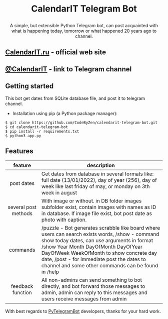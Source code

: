# <p align="center">CalendarIT Telegram Bot

<p align="center">A simple, but extensible Python Telegram bot, can post acquainted with what is happening today, tomorrow or what happened 20 years ago to 
channel.</p>

<h2><a href='https://calendarit.ru'>CalendarIT.ru</a> - official web site</h2>
<h2><a href='https://t.me/calendarit'>@CalendarIT</a> - link to Telegram channel</h2>
	
## Getting started

This bot get dates from SQLite database file, and post it to telegram channel.

* Installation using pip (a Python package manager):

```
$ git clone https://github.com/CodeByZen/calendarit-telegram-bot.git
$ cd calendarit-telegram-bot
$ pip install -r requirements.txt
$ python3 app.py
```

## Features

|feature|description|
|:---:|---|
|post dates|Get dates from database in several formats like: full date (13/01/2022), day of year (256), day of week like last friday of may, or monday on 3th week in august|
|several post methods|With image or without. in DB folder images subfolder exist, contain images with names as ID in database. If image file exist, bot post date as photo with caption.|
|commands| /puzzle - Bot generates scrabble like board where users can search exists words, /show - command show today dates, can use arguments in format /show Year Month DayOfMonth DayOfYear DayOfWeek WeekOfMonth to show concrete day date, /post -  for immediate post the dates to channel and some other commands can be found in /help |
|feedback function|All non-admins can send something to bot directly, and bot forward those messages to admin, admin can reply to this messages and users receive messages from admin|

With best regards to <a href="https://github.com/eternnoir/pyTelegramBotAPI">PyTelegramBot</a> developers, thanks for your hard work.
